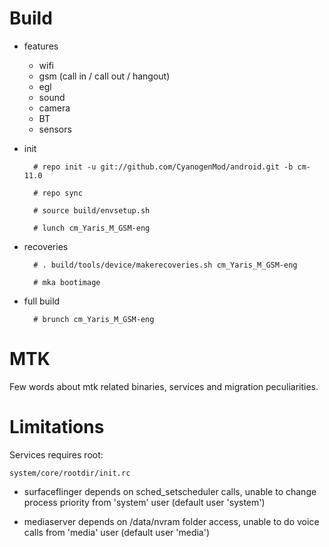 # Build

* features

  * wifi
  * gsm (call in / call out / hangout)
  * egl
  * sound
  * camera
  * BT
  * sensors

* init

        # repo init -u git://github.com/CyanogenMod/android.git -b cm-11.0
        
        # repo sync
        
        # source build/envsetup.sh
        
        # lunch cm_Yaris_M_GSM-eng

* recoveries

        # . build/tools/device/makerecoveries.sh cm_Yaris_M_GSM-eng
    
        # mka bootimage

* full build

        # brunch cm_Yaris_M_GSM-eng

# MTK

Few words about mtk related binaries, services and migration peculiarities.

# Limitations

Services requires root:

`system/core/rootdir/init.rc`

  * surfaceflinger depends on sched_setscheduler calls, unable to change process priority from 'system' user (default user 'system')

  * mediaserver depends on /data/nvram folder access, unable to do voice calls from 'media' user (default user 'media')
